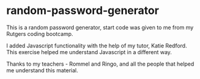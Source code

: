 # random-password-generator

This is a random password generator, start code was given to me from my Rutgers coding bootcamp.

I added Javascript functionality with the help of my tutor, Katie Redford.
This exercise helped me understand Javascript in a different way.

Thanks to my teachers - Rommel and Ringo, and all the people that helped me understand this material.